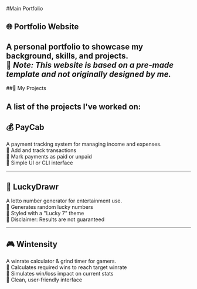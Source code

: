 #Main Portfolio

## 🌐 Portfolio Website
A personal portfolio to showcase my background, skills, and projects.  
🔸 *Note: This website is based on a pre-made template and not originally designed by me.*
---
##📁 My Projects

A list of the projects I've worked on:
---

## 💰 PayCab
A payment tracking system for managing income and expenses.  
🔹 Add and track transactions  
🔹 Mark payments as paid or unpaid  
🔹 Simple UI or CLI interface

---

## 🎰 LuckyDrawr
A lotto number generator for entertainment use.  
🔹 Generates random lucky numbers  
🔹 Styled with a "Lucky 7" theme  
🔹 Disclaimer: Results are not guaranteed

---

## 🎮 Wintensity
A winrate calculator & grind timer for gamers.  
🔹 Calculates required wins to reach target winrate  
🔹 Simulates win/loss impact on current stats  
🔹 Clean, user-friendly interface
